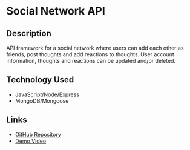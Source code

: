 # Social Network API
  
## Description
API framework for a social network where users can add each other as friends, post thoughts and add reactions to thoughts. User account information, thoughts and reactions can be updated and/or deleted.

## Technology Used
- JavaScript/Node/Express
- MongoDB/Mongoose

## Links
- [GitHub Repository](https://github.com/cactido/social-network-api)  
- [Demo Video](https://drive.google.com/file/d/1ZZWAFv4KyOBBV1FBTVHOPDaLJ-aaDJ03/view?usp=sharing)
